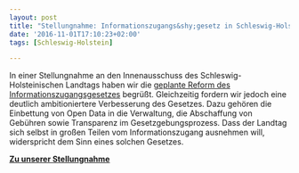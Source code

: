```yaml
---
layout: post
title: "Stellungnahme: Informationszugangs&shy;gesetz in Schleswig-Holstein sollte ambitionierter sein"
date: '2016-11-01T17:10:23+02:00'
tags: [Schleswig-Holstein]

---
```


In einer Stellungnahme an den Innenausschuss des Schleswig-Holsteinischen Landtags haben wir die <a href="http://www.landtag.ltsh.de/infothek/wahl18/drucks/4400/drucksache-18-4409.pdf">geplante Reform des Informationszugangsgesetzes</a> begrüßt. Gleichzeitig fordern wir jedoch eine deutlich ambitioniertere Verbesserung des Gesetzes. Dazu gehören die Einbettung von Open Data in die Verwaltung, die Abschaffung von Gebühren sowie Transparenz im Gesetzgebungsprozess. Dass der Landtag sich selbst in großen Teilen vom Informationszugang ausnehmen will, widerspricht dem Sinn eines solchen Gesetzes.

<strong><a href="https://github.com/okfde/okfn.de/blob/master/files/blog/2016/10/Stellungnahme-SH.pdf">Zu unserer Stellungnahme</a></strong>
